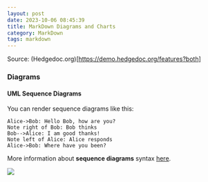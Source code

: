 ```yaml
---
layout: post
date: 2023-10-06 08:45:39
title: MarkDown Diagrams and Charts
category: MarkDown
tags: markdown
---
```


Source: (Hedgedoc.org)[https://demo.hedgedoc.org/features?both]
### Diagrams

#### UML Sequence Diagrams

You can render sequence diagrams like this:

```sequence
Alice->Bob: Hello Bob, how are you?
Note right of Bob: Bob thinks
Bob-->Alice: I am good thanks!
Note left of Alice: Alice responds
Alice->Bob: Where have you been?
```

More information about **sequence diagrams** syntax [here](https://bramp.github.io/js-sequence-diagrams/).

[![](https://mermaid.ink/img/pako:eNptkLsOwjAMRX_FeKX9gQ4gJAZAYmLNYiW3baQ8ICRCCPHvpC1seLLscyxdv1hHA-74jltB0NhbGZJ4FajWzlmNdrNZn-IYOjrAuUhT39AYHyQJ9Ixl-xdeMC1hQmiEJPL4otOurWg7O_WwXeyGjrMx01Vb_ceP1AOOhgTJK27YI3mxpqZ4TYLiPMJDcVdbg16Ky4pVeFdUSo6XZ9Dc5VTQcLkayb_QvyGMzTGdl8foGHo78PsDV-NgJA?type=png)](https://mermaid.live/edit#pako:eNptkLsOwjAMRX_FeKX9gQ4gJAZAYmLNYiW3baQ8ICRCCPHvpC1seLLscyxdv1hHA-74jltB0NhbGZJ4FajWzlmNdrNZn-IYOjrAuUhT39AYHyQJ9Ixl-xdeMC1hQmiEJPL4otOurWg7O_WwXeyGjrMx01Vb_ceP1AOOhgTJK27YI3mxpqZ4TYLiPMJDcVdbg16Ky4pVeFdUSo6XZ9Dc5VTQcLkayb_QvyGMzTGdl8foGHo78PsDV-NgJA)
